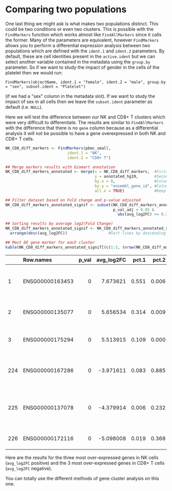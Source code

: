 # Comparing two populations

One last thing we might ask is what makes two populations distinct.
This could be two conditions or even two clusters. This is possible
with the `FindMarkers` function which works almost like `FindAllMarkers`
since it calls the former. Many of the parameters are equivalent,
however `FindMarkers` allows you to perform a differential expression
analysis between two populations which are defined with the `ident.1`
and `ident.2` parameters. By default, these are cell identities present
in the `active.ident` but we can select another variable contained in
the metadata using the `group.by` parameter. So if we want to study the
impact of gender in the cells of the platelet then we would run:

`FindMarkers(objectName, ident.1 = "female", ident.2 = "male", group.by = "sex", subset.ident = "Platelet")`

(if we had a "sex" column in the metadata slot). If we want to study
the impact of sex in all cells then we leave the `subset.ident` parameter
as default (i.e. `NULL`).

Here we will test the difference between our NK and CD8+ T clusters which
were very difficult to differentiate. The results are similar to
`FindAllMarkers` with the difference that there is no `gene` column
because as a differential analysis it will not be possible to have a
gene overexpressed in both NK and CD8+ T cells.

``` r
NK_CD8_diff_markers <- FindMarkers(pbmc_small,
                           ident.1 = "NK",
                           ident.2 = "CD8+ T")

## Merge markers results with biomart annotation
NK_CD8_diff_markers_annotated <- merge(x = NK_CD8_diff_markers,  #First df to merge
                                       y = annotated_hg19,       #Second df to merge
                                       by.x = 0,                 #Column name of first df used for matching lines, 0 for rownames
                                       by.y = "ensembl_gene_id", #Column name of second df used for matching lines
                                       all.x = TRUE)             #Keep all lines from first df even if there is no match with second df

## Filter dataset based on Fold change and p-value adjusted
NK_CD8_diff_markers_annotated_signif <- subset(NK_CD8_diff_markers_annotated,
                                               p_val_adj < 0.05 &
                                                 abs(avg_log2FC) >= 0.25)       #Filter dataframe based on p_val_adj column

## Sorting results by average log2(Fold Change)
NK_CD8_diff_markers_annotated_signif <- NK_CD8_diff_markers_annotated_signif %>%                 #Rearrange df with dplyr package
  arrange(desc(avg_log2FC))                  #Sort lines by descending the column avg_log2FC and by group

## Most DE gene marker for each cluster
kable(NK_CD8_diff_markers_annotated_signif[(c(1:3, (nrow(NK_CD8_diff_markers_annotated_signif)-2):nrow(NK_CD8_diff_markers_annotated_signif))),])
```

|     | Row.names       | p_val | avg_log2FC | pct.1 | pct.2 | p_val_adj | external_gene_name | description                                                                             | gene_biotype   | chromosome_name |
|:--|:-----|--:|----:|--:|--:|----:|:------|:---------------------------|:-----|:-----|
| 1   | ENSG00000163453 |     0 |   7.673621 | 0.551 | 0.006 |  0.00e+00 | IGFBP7             | insulin-like growth factor binding protein 7 \[Source:HGNC Symbol;Acc:5476\]            | protein_coding | 4               |
| 2   | ENSG00000135077 |     0 |   5.656534 | 0.314 | 0.009 |  0.00e+00 | HAVCR2             | hepatitis A virus cellular receptor 2 \[Source:HGNC Symbol;Acc:18437\]                  | protein_coding | 5               |
| 3   | ENSG00000175294 |     0 |   5.513915 | 0.109 | 0.000 |  2.03e-05 | CATSPER1           | cation channel, sperm associated 1 \[Source:HGNC Symbol;Acc:17116\]                     | protein_coding | 11              |
| 224 | ENSG00000167286 |     0 |  -3.971611 | 0.083 | 0.885 |  0.00e+00 | CD3D               | CD3d molecule, delta (CD3-TCR complex) \[Source:HGNC Symbol;Acc:1673\]                  | protein_coding | 11              |
| 225 | ENSG00000137078 |     0 |  -4.379914 | 0.006 | 0.232 |  1.01e-05 | SIT1               | signaling threshold regulating transmembrane adaptor 1 \[Source:HGNC Symbol;Acc:17710\] | protein_coding | 9               |
| 226 | ENSG00000172116 |     0 |  -5.098008 | 0.019 | 0.368 |  0.00e+00 | CD8B               | CD8b molecule \[Source:HGNC Symbol;Acc:1707\]                                           | protein_coding | 2               |

Here are the results for the three most over-expressed genes in NK cells
(`avg_log2FC` positive) and the 3 most over-expressed genes in CD8+ T
cells (`avg_log2FC` negative).

You can totally use the different methods of gene cluster analysis
on this one.
